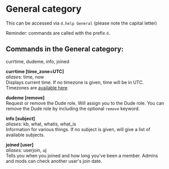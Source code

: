# General category
This can be accessed via `d.help General` (please note the capital letter)

Reminder: commands are called with the prefix `d.`

## Commands in the General category:
  currtime, dudeme, info, joined

**currtime [time_zone=UTC]**  
*aliases:* time, now  
Displays current time. If no timezone is given, time will be in UTC. Timezones are [available here](../master/extra/timezones.txt)

**dudeme [remove]**  
Request or remove the Dude role. Will assign you to the Dude role. You can remove the Dude role by including the optional `remove` keyword.

**info [subject]**  
*aliases:* kb, what, whatis, what_is  
Information for various things. If no subject is given, will give a list of available subjects.

**joined [user]**  
*aliases:* userjoin, uj  
Tells you when you joined and how long you've been a member. Admins and mods can check another user's join date.


